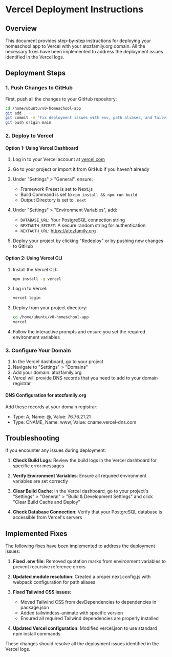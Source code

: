 # Vercel Deployment Instructions

## Overview

This document provides step-by-step instructions for deploying your homeschool app to Vercel with your atozfamily.org domain. All the necessary fixes have been implemented to address the deployment issues identified in the Vercel logs.

## Deployment Steps

### 1. Push Changes to GitHub

First, push all the changes to your GitHub repository:

```bash
cd /home/ubuntu/v0-homeschool-app
git add .
git commit -m "Fix deployment issues with env, path aliases, and Tailwind"
git push origin main
```

### 2. Deploy to Vercel

#### Option 1: Using Vercel Dashboard

1. Log in to your Vercel account at [vercel.com](https://vercel.com)
2. Go to your project or import it from GitHub if you haven't already
3. Under "Settings" > "General", ensure:
   - Framework Preset is set to Next.js
   - Build Command is set to `npm install && npm run build`
   - Output Directory is set to `.next`

4. Under "Settings" > "Environment Variables", add:
   - `DATABASE_URL`: Your PostgreSQL connection string
   - `NEXTAUTH_SECRET`: A secure random string for authentication
   - `NEXTAUTH_URL`: https://atozfamily.org

5. Deploy your project by clicking "Redeploy" or by pushing new changes to GitHub

#### Option 2: Using Vercel CLI

1. Install the Vercel CLI:
   ```bash
   npm install -g vercel
   ```

2. Log in to Vercel:
   ```bash
   vercel login
   ```

3. Deploy from your project directory:
   ```bash
   cd /home/ubuntu/v0-homeschool-app
   vercel
   ```

4. Follow the interactive prompts and ensure you set the required environment variables

### 3. Configure Your Domain

1. In the Vercel dashboard, go to your project
2. Navigate to "Settings" > "Domains"
3. Add your domain: atozfamily.org
4. Vercel will provide DNS records that you need to add to your domain registrar

#### DNS Configuration for atozfamily.org

Add these records at your domain registrar:
- Type: A, Name: @, Value: 76.76.21.21
- Type: CNAME, Name: www, Value: cname.vercel-dns.com

## Troubleshooting

If you encounter any issues during deployment:

1. **Check Build Logs**: Review the build logs in the Vercel dashboard for specific error messages

2. **Verify Environment Variables**: Ensure all required environment variables are set correctly

3. **Clear Build Cache**: In the Vercel dashboard, go to your project's "Settings" > "General" > "Build & Development Settings" and click "Clear Build Cache and Deploy"

4. **Check Database Connection**: Verify that your PostgreSQL database is accessible from Vercel's servers

## Implemented Fixes

The following fixes have been implemented to address the deployment issues:

1. **Fixed .env file**: Removed quotation marks from environment variables to prevent recursive reference errors

2. **Updated module resolution**: Created a proper next.config.js with webpack configuration for path aliases

3. **Fixed Tailwind CSS issues**: 
   - Moved Tailwind CSS from devDependencies to dependencies in package.json
   - Added tailwindcss-animate with specific version
   - Ensured all required Tailwind dependencies are properly installed

4. **Updated Vercel configuration**: Modified vercel.json to use standard npm install commands

These changes should resolve all the deployment issues identified in the Vercel logs.
